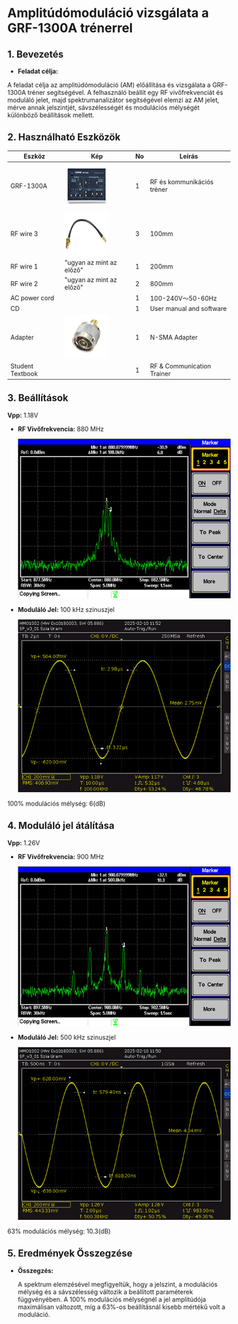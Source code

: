 # Amplitúdómoduláció vizsgálata a GRF-1300A trénerrel

## 1. Bevezetés
- **Feladat célja:**
  
A feladat célja az amplitúdómoduláció (AM) előállítása és vizsgálata a GRF-1300A tréner segítségével. A felhasználó beállít egy RF vivőfrekvenciát és moduláló jelet, majd spektrumanalizátor segítségével elemzi az AM jelet, mérve annak jelszintjét, sávszélességét és modulációs mélységét különböző beállítások mellett.


## 2. Használható Eszközök

| Eszköz                 | Kép   | No | Leírás                       |
|------------------------|-------|----|------------------------------|
| GRF-1300A              | <img src="https://raw.githubusercontent.com/1SzatmariAndras6/TAVKOZLES/refs/heads/main/JEGYZOKONYV/Amplit%C3%BAd%C3%B3modul%C3%A1ci%C3%B3%20vizsg%C3%A1lata/InstekGRF-1300A.jpg" width="100" height="100">      | 1  |   RF és kommunikációs tréner|
| RF wire 3              | <img src="https://raw.githubusercontent.com/1SzatmariAndras6/TAVKOZLES/refs/heads/main/JEGYZOKONYV/Amplit%C3%BAd%C3%B3modul%C3%A1ci%C3%B3%20vizsg%C3%A1lata/F7043518-01.webp" width="100" height="100">      | 3  | 100mm                        |
| RF wire 1              |  "ugyan az mint az előző"    | 1  | 200mm                        |
| RF wire 2              |  "ugyan az mint az előző"     | 2  | 800mm                        |
| AC power cord          |       | 1  | 100-240V～50-60Hz            |
| CD                     |       | 1  | User manual and software     |
| Adapter                |<img src="https://raw.githubusercontent.com/1SzatmariAndras6/TAVKOZLES/refs/heads/main/JEGYZOKONYV/Amplit%C3%BAd%C3%B3modul%C3%A1ci%C3%B3%20vizsg%C3%A1lata/res_825e4e3f0b158de546c161ceb5b0b13d.webp" width="100" height="100" >       | 1  | N-SMA Adapter                |
| Student Textbook       |       | 1  | RF & Communication Trainer   |


## 3. Beállítások
**Vpp:** 1.18V

- **RF Vivőfrekvencia:** 880 MHz
  
  <img src="https://raw.githubusercontent.com/1SzatmariAndras6/TAVKOZLES/refs/heads/main/JEGYZOKONYV/Amplit%C3%BAd%C3%B3modul%C3%A1ci%C3%B3%20vizsg%C3%A1lata/SCR01.BMP" alt="RF vivőfrekvencia beállítása" width="500"/>

- **Moduláló Jel:** 100 kHz szinuszjel
    
  <img src="https://raw.githubusercontent.com/1SzatmariAndras6/TAVKOZLES/refs/heads/main/JEGYZOKONYV/Amplit%C3%BAd%C3%B3modul%C3%A1ci%C3%B3%20vizsg%C3%A1lata/TA04.PNG" alt="Moduláló jel beállítása" width="500"/>

100% modulációs mélység: 6(dB)

## 4. Moduláló jel átálítása

**Vpp:** 1.26V

- **RF Vivőfrekvencia:** 900 MHz
   
  <img src="https://raw.githubusercontent.com/1SzatmariAndras6/TAVKOZLES/refs/heads/main/JEGYZOKONYV/Amplit%C3%BAd%C3%B3modul%C3%A1ci%C3%B3%20vizsg%C3%A1lata/SCR02.BMP" width="500"/>
  
  <br>
- **Moduláló Jel:** 500 kHz szinuszjel
  
  <img src="https://raw.githubusercontent.com/1SzatmariAndras6/TAVKOZLES/refs/heads/main/JEGYZOKONYV/Amplit%C3%BAd%C3%B3modul%C3%A1ci%C3%B3%20vizsg%C3%A1lata/TA03.PNG" width="500"/>

63% modulációs mélység: 10.3(dB)



  ## 5. Eredmények Összegzése
- **Összegzés:**

  A spektrum elemzésével megfigyeltük, hogy a jelszint, a modulációs mélység és a sávszélesség változik a beállított paraméterek függvényében. A 100% modulációs mélységnél a jel amplitúdója maximálisan változott, míg a 63%-os beállításnál kisebb mértékű volt a moduláció.

  
